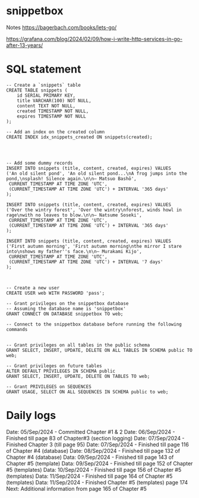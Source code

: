 # snippetbox


Notes
https://bagerbach.com/books/lets-go/


https://grafana.com/blog/2024/02/09/how-i-write-http-services-in-go-after-13-years/


# SQL statement 

```
-- Create a `snippets` table
CREATE TABLE snippets (
    id SERIAL PRIMARY KEY,
    title VARCHAR(100) NOT NULL,
    content TEXT NOT NULL,
    created TIMESTAMP NOT NULL,
    expires TIMESTAMP NOT NULL
);

-- Add an index on the created column
CREATE INDEX idx_snippets_created ON snippets(created);




-- Add some dummy records
INSERT INTO snippets (title, content, created, expires) VALUES 
('An old silent pond', 'An old silent pond...\nA frog jumps into the pond,\nsplash! Silence again.\n\n– Matsuo Bashō', 
 CURRENT_TIMESTAMP AT TIME ZONE 'UTC', 
 (CURRENT_TIMESTAMP AT TIME ZONE 'UTC') + INTERVAL '365 days'
);

INSERT INTO snippets (title, content, created, expires) VALUES 
('Over the wintry forest', 'Over the wintry\nforest, winds howl in rage\nwith no leaves to blow.\n\n– Natsume Soseki', 
 CURRENT_TIMESTAMP AT TIME ZONE 'UTC', 
 (CURRENT_TIMESTAMP AT TIME ZONE 'UTC') + INTERVAL '365 days'
);

INSERT INTO snippets (title, content, created, expires) VALUES 
('First autumn morning', 'First autumn morning\nthe mirror I stare into\nshows my father''s face.\n\n– Murakami Kijo', 
 CURRENT_TIMESTAMP AT TIME ZONE 'UTC', 
 (CURRENT_TIMESTAMP AT TIME ZONE 'UTC') + INTERVAL '7 days'
);



-- Create a new user
CREATE USER web WITH PASSWORD 'pass';

-- Grant privileges on the snippetbox database
-- Assuming the database name is 'snippetbox'
GRANT CONNECT ON DATABASE snippetbox TO web;

-- Connect to the snippetbox database before running the following commands


-- Grant privileges on all tables in the public schema
GRANT SELECT, INSERT, UPDATE, DELETE ON ALL TABLES IN SCHEMA public TO web;

-- Grant privileges on future tables
ALTER DEFAULT PRIVILEGES IN SCHEMA public
GRANT SELECT, INSERT, UPDATE, DELETE ON TABLES TO web;

-- Grant PRIVILEGES on SEQUENCES
GRANT USAGE, SELECT ON ALL SEQUENCES IN SCHEMA public to web;

```




# Daily logs

Date: 05/Sep/2024 - Committed Chapter #1 & 2
Date: 06/Sep/2024 - Finished till page 83 of Chapter#3 (section logging)
Date: 07/Sep/2024 - Finished Chapter 3 (till page 95)
Date: 07/Sep/2024 - Finished till page 116 of Chapter #4 (database)
Date: 08/Sep/2024 - Finished till page 132 of Chapter #4 (database)
Data: 09/Sep/2024 - Finished till page 143 of Chapter #5 (template)
Data: 09/Sep/2024 - Finished till page 152 of Chapter #5 (templates)
Data: 10/Sep/2024 - Finished till page 156 of Chapter #5 (templates)
Data: 11/Sep/2024 - Finished till page 164 of Chapter #5 (templates)
Data: 11/Sep/2024 - Finished Chapter #5 (templates) page 174
Next: Additional information from page 165 of Chapter #5